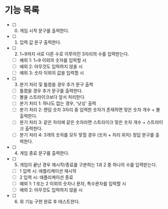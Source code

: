 # 기능 목록

- [ ] 0. 게임 시작 문구를 출력한다.
- [ ] 1. 입력 값 문구 출력한다.
- [ ] 2. 1~9까지 서로 다른 수로 이루어진 3자리의 수를 입력받는다.
  - [ ] 예외 1: 1~9 이외의 숫자를 입력할 시
  - [ ] 예외 2: 아무것도 입력하지 않을 시
  - [ ] 예외 3: 숫자 이외의 값을 입력할 시
- [ ] 3. 분기 처리 및 틀렸을 경우 추가 문구 출력
  - [ ] 틀렸을 경우 추가 문구를 출력한다.
  - [ ] 볼을 스트라이크보다 앞서 처리한다.
  - [ ] 분기 처리 1: 하나도 없는 경우, '낫싱' 출력
  - [ ] 분기 처리 2: 랜덤 숫자 3자리 중 입력한 숫자가 존재하면 맞은 숫자 개수 + 볼 출력한다.
  - [ ] 분기 처리 3: 같은 자리에 같은 숫자라면 스트라이크 맞은 숫자 개수 + 스트라이크 출력한다.
  - [ ] 분기 처리 4: 3개의 숫자를 모두 맞힐 경우 (숫자 + 자리 위치) 정답 문구를 출력한다.
- [ ] 4. 게임 종료 문구를 출력한다.
- [ ] 5. 게임이 끝난 경우 재시작/종료를 구분하는 1과 2 중 하나의 수를 입력받는다.
  - [ ] 1 입력 시: 애플리케이션 재시작
  - [ ] 2 입력 시: 애플리케이션 종료
  - [ ] 예외 1: 1 또는 2 이외의 숫자나 문자, 특수문자를 입력할 시
  - [ ] 예외 2: 아무것도 입력하지 않을 시
- [ ] 6. 위 기능 구현 완료 후 테스트한다.

